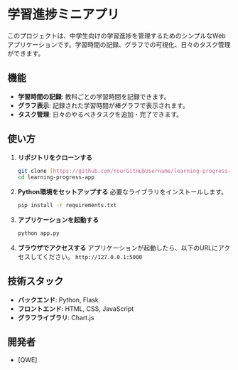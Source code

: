 # 学習進捗ミニアプリ

このプロジェクトは、中学生向けの学習進捗を管理するためのシンプルなWebアプリケーションです。学習時間の記録、グラフでの可視化、日々のタスク管理ができます。

## 機能

-   **学習時間の記録**: 教科ごとの学習時間を記録できます。
-   **グラフ表示**: 記録された学習時間が棒グラフで表示されます。
-   **タスク管理**: 日々のやるべきタスクを追加・完了できます。

## 使い方

1.  **リポジトリをクローンする**
    ```bash
    git clone [https://github.com/YourGitHubUsername/learning-progress-app.git](https://github.com/YourGitHubUsername/learning-progress-app.git)
    cd learning-progress-app
    ```

2.  **Python環境をセットアップする**
    必要なライブラリをインストールします。
    ```bash
    pip install -r requirements.txt
    ```

3.  **アプリケーションを起動する**
    ```bash
    python app.py
    ```

4.  **ブラウザでアクセスする**
    アプリケーションが起動したら、以下のURLにアクセスしてください。
    `http://127.0.0.1:5000`

## 技術スタック

-   **バックエンド**: Python, Flask
-   **フロントエンド**: HTML, CSS, JavaScript
-   **グラフライブラリ**: Chart.js

## 開発者

-   [QWE]
